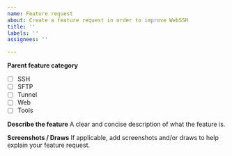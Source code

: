 ```yaml
---
name: Feature request
about: Create a feature request in order to improve WebSSH
title: ''
labels: ''
assignees: ''

---
```


**Parent feature category**
- [ ] SSH
- [ ] SFTP
- [ ] Tunnel
- [ ] Web
- [ ] Tools

**Describe the feature**
A clear and concise description of what the feature is.

**Screenshots / Draws**
If applicable, add screenshots and/or draws to help explain your feature request.
